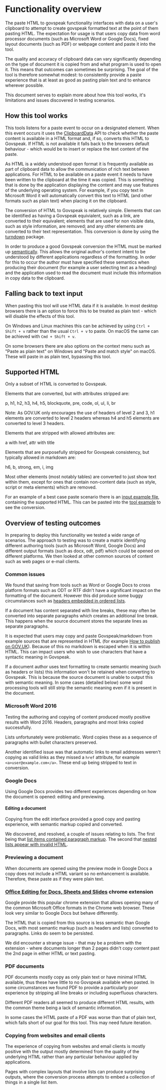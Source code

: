 # Functionality overview

The paste HTML to govspeak functionality interfaces with data on a user's
clipboard to attempt to create govspeak formatted text at the point of them
pasting HTML. The expectation for usage is that users copy data from
word processor documents (such as Microsoft Word or Google Docs),
fixed layout documents (such as PDF) or webpage content and paste it into the
tool.

The quality and accuracy of clipboard data can vary significantly depending on
the type of document it is copied from and what program is used to open it.
This means that outcomes can sometimes be surprising. The goal of the tool is
therefore somewhat modest: to consistently provide a paste experience that is
at least as good as pasting plain text and to enhance wherever possible.

This document serves to explain more about how this tool works, it's limitations
and issues discovered in testing scenarios.

## How this tool works

This tools listens for a paste event to occur on a designated element. When
this event occurs it uses the [ClipboardData][] API to check whether the paste
content is available in a HTML format and, if so, converts this HTML to
Govspeak. If HTML is not available it falls back to the browsers default
behaviour - which would be to insert or replace the text content of the paste.

As HTML is a widely understood open format it is frequently available as part
of clipboard data to allow the communication of rich text between applications.
For HTML to be available on a paste event it needs to have been written to the
clipboard at the time it was copied. This is something that is done by the
application displaying the content and may use features of the underlying
operating system. For example, if you copy text in Microsoft Word it will
automatically convert this text to HTML (and other formats such as plain text)
when placing it on the clipboard.

The conversion of HTML to Govspeak is relatively simple. Elements that can be
identified as having a Govspeak equivialent, such as a link, are converted to
their equivalent; elements that are used for non visible data, such as style
information, are removed; and any other elements are converted to their text
representation. This conversion is done by using the [turndown] package.

In order to produce a good Govspeak conversion the HTML must be marked up
[semantically][semantic-html]. This allows the original author's content intent
to be understood by different applications regardless of the formatting. In
order for this to occur the author must have specified these semantics when
producing their document (for example a user selecting text as a heading) and
the application used to read the document must include this information in
copy data to the clipboard.

## Falling back to text input

When pasting this tool will use HTML data if it is available. In most desktop
browsers there is an option to force this to be treated as plain text - which
will disable the effects of this tool.

On Windows and Linux machines this can be achieved by using `Ctrl + Shift + v`
rather than the usual `Ctrl + v` to paste. On macOS the same can be achieved
with `Cmd + Shift + v`.

On some browsers there are also options on the context menu such as "Paste as
plain text" on Windows and "Paste and match style" on macOS. These will paste
in as plain text, bypassing this tool.

## Supported HTML

Only a subset of HTML is converted to Govspeak.

Elements that are converted, but with attributes stripped are:

p, h1, h2, h3, h4, h5, blockquote, pre, code, ol, ul, li, br

Note: As GOV.UK only encourages the use of headers of level 2 and 3, h1 elements
are converted to level 2 headers whereas h4 and h5 elements are converted
to level 3 headers.

Elements that are stripped with allowed attributes are:

a with href, attr with title

Elements that are purposefully stripped for Govspeak consistency, but typically
allowed in markdown are:

h6, b, strong, em, i, img

Most other elements (most notably tables) are converted to just show text
within them, except for ones that contain non-content data (such as style,
script or meta elements) which are removed.

For an example of a best case paste scenario there is an [input example file][],
containing the supported HTML. This can be pasted into the [tool example][]
to see the conversion.

## Overview of testing outcomes

In preparing to deploy this functionality we tested a wide range of scenarios.
The approach to testing was to create a matrix identifying different
authoring tools (such as Microsoft Word, Google Docs) and different output formats
(such as docx, odt, pdf) which could be opened on different platforms. We then
looked at other common sources of content such as web pages or e-mail clients.

### Common issues

We found that saving from tools such as Word or Google Docs to cross platform
formats such as ODT or RTF didn't have a significant impact on the formatting
of the document. However this did produce some buggy circumstances such as
[headers embedded in ordered lists][headers-in-ordered-lists].

If a document has content separated with line breaks, these may often be
converted into separate paragraphs which creates an additional line break. This
happens when the source document stores the separate lines as separate
paragraphs.

It is expected that users may copy and paste Govspeak/markdown from example
sources that are represented in HTML (for example [How to publish on GOV.UK][]).
Because of this no markdown is escaped when it is within HTML. This can impact
users who wish to use characters that have a syntactic meaning in Govspeak.

If a document author uses text formatting to create semantic meaning (such as
headers or lists) this information won't be retained when converting
to Govspeak. This is because the source document is unable to output this with
semantic meaning. In some cases (detailed below) some word processing tools
will still strip the semantic meaning even if it is present in the document.

### Microsoft Word 2016

Testing the authoring and copying of content produced mostly positive results
with Word 2016. Headers, paragraphs and most links copied successfully.

Lists unfortunately were problematic. Word copies these as a sequence of
paragraphs with bullet characters preserved.

Another identified issue was that automatic links to email addresses weren't
copying as valid links as they missed a `href` attribute, for example
`<a>user@example.com</a>`. These end up being stripped to text in conversion.

### Google Docs

Using Google Docs provides two different experiences depending on how the
document is opened: editing and previewing.

#### Editing a document

Copying from the edit interface provided a good copy and pasting experience,
with semantic markup copied and converted.

We discovered, and resolved, a couple of issues relating to lists. The first
being that [list items contained paragraph markup][li-paragraph]. The
second that [nested lists appear with invalid HTML][gdocs-list-workaround].

### Previewing a document

When documents are opened using the preview mode in Google Docs a copy does not
include a HTML variant so no enhancement is available. Therefore, these paste
as if they were plain text.

### [Office Editing for Docs, Sheets and Slides][office-extension] chrome extension

Google provide this popular chrome extension that allows opening many of the
common Microsoft Office formats in the Chrome web browser. These look very
similar to Google Docs but behave differently.

The HTML that is copied from this source is less semantic than Google Docs,
with most semantic markup (such as headers and lists) converted to paragraphs.
Links do seem to be persisted.

We did encounter a strange issue - that may be a problem with the extension -
where documents longer than 2 pages didn't copy content past the 2nd page in
either HTML or text pasting.

### PDF documents

PDF documents mostly copy as only plain text or have minimal
HTML available, thus these have little to no Govspeak available when
pasted. In some circumstances we found PDF to provide a particularly poor
experience by stripping all line breaks or including superfluous characters.

Different PDF readers all seemed to produce different HTML results, with the
common theme being a lack of semantic information.

In some cases the HTML paste of a PDF was worse than that of plain text, which
falls short of our goal for this tool. This may need future iteration.

### Copying from websites and email clients

The experience of copying from websites and email clients is mostly positive
with the output mostly determined from the quality of the underlying HTML
rather than any particular behaviour applied by applications.

Pages with complex layouts that involve lists can produce surprising outputs,
where the conversion process attempts to embed a collection of things in a
single list item.

[ClipboardData]: https://developer.mozilla.org/en-US/docs/Web/API/ClipboardEvent/clipboardData
[turndown]: https://github.com/domchristie/turndown
[semantic-html]: https://www.lifewire.com/why-use-semantic-html-3468271
[input example file]: https://alphagov.github.io/paste-html-to-govspeak/input.html
[tool example]: https://alphagov.github.io/paste-html-to-govspeak/
[headers-in-ordered-lists]: https://github.com/alphagov/paste-html-to-govspeak/pull/25/commits/79320643bd8999e9ea646ea1342962fe184cdc95
[How to publish on GOV.UK]: https://www.gov.uk/guidance/how-to-publish-on-gov-uk/markdown
[office-extension]: https://chrome.google.com/webstore/detail/office-editing-for-docs-s/gbkeegbaiigmenfmjfclcdgdpimamgkj
[li-paragraph]: https://github.com/alphagov/paste-html-to-govspeak/pull/23/commits/4f0708be72dc72a81cd6d459d1d71dc69fc68d9a
[gdocs-list-workaround]: https://github.com/alphagov/paste-html-to-govspeak/pull/26/commits/b61c64653b2c57cfd529285fdcd267b64cbcad81
